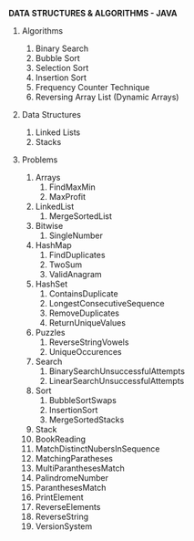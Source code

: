 **DATA STRUCTURES & ALGORITHMS - JAVA**

1. Algorithms
   1. Binary Search
   2. Bubble Sort
   3. Selection Sort
   4. Insertion Sort
   5. Frequency Counter Technique
   6. Reversing Array List (Dynamic Arrays)

2. Data Structures
   1. Linked Lists
   2. Stacks

3. Problems
   1. Arrays
      1. FindMaxMin
      2. MaxProfit
   2. LinkedList
      1. MergeSortedList
   3. Bitwise
      1. SingleNumber
   4. HashMap
      1. FindDuplicates
      2. TwoSum
      3. ValidAnagram
   5. HashSet
      1. ContainsDuplicate
      2. LongestConsecutiveSequence
      3. RemoveDuplicates
      4. ReturnUniqueValues
   6. Puzzles
      1. ReverseStringVowels
      2. UniqueOccurences
   7. Search
      1. BinarySearchUnsuccessfulAttempts
      2. LinearSearchUnsuccessfulAttempts
   8. Sort
      1. BubbleSortSwaps
      2. InsertionSort
      3. MergeSortedStacks
   9.  Stack
      1. BookReading
      2. MatchDistinctNubersInSequence
      3. MatchingParatheses
      4. MultiParanthesesMatch
      5. PalindromeNumber
      6. ParanthesesMatch
      7. PrintElement
      8. ReverseElements
      9. ReverseString
      10. VersionSystem

